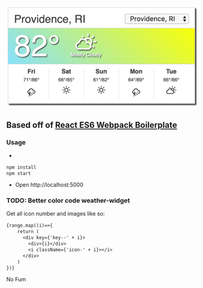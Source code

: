 ![alt tag](https://raw.githubusercontent.com/joshhoegen/Weather-App/master/weather-widget-preview.png)

## Based off of [React ES6 Webpack Boilerplate](https://github.com/vasanthk/react-es6-webpack-boilerplate)

### Usage

*
```
npm install
npm start
```
* Open http://localhost:5000


### TODO: Better color code weather-widget
Get all icon number and images like so:

```
{range.map((i)=>{
    return (
      <div key={'key--' + i}>
        <div>{i}</div>
        <i className={'icon-' + i}></i>
      </div>
    )
})}
```
No Fum
